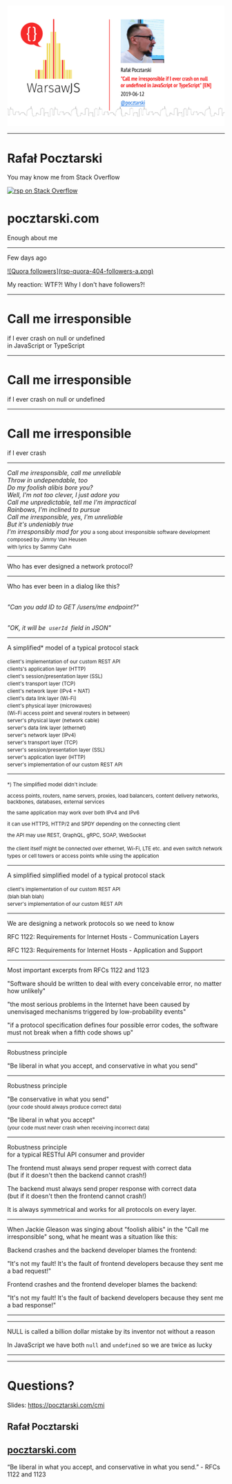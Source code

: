 ![Call me irresponsible if I ever crash on null or undefined in JavaScript or TypeScript](title.png)

---

# Rafał Pocztarski

You may know me from Stack Overflow

[<img alt="rsp on Stack Overflow" src="https://stackexchange.com/users/flair/303952.png" height="116">](https://stackoverflow.com/users/613198/rsp)

# pocztarski.com

Enough about me

---
Few days ago

<a href="https://www.quora.com/profile/Rafa%C5%82-Pocztarski">
![Quora followers](rsp-quora-404-followers-a.png)
</a>

My reaction: WTF?! Why I don't have followers?!

---

# Call me irresponsible

if I ever crash on null or undefined<br>in JavaScript or TypeScript

---

# Call me irresponsible

if I ever crash on null or undefined

---

# Call me irresponsible

if I ever crash

---

<i>
Call me irresponsible, call me unreliable<br>
Throw in undependable, too<br>
Do my foolish alibis bore you?<br>
Well, I'm not too clever, I just adore you<br>
Call me unpredictable, tell me I'm impractical<br>
Rainbows, I'm inclined to pursue<br>
Call me irresponsible, yes, I'm unreliable<br>
But it's undeniably true<br>
I'm irresponsibly mad for you
</i>

<small>
a song about irresponsible software development<br>composed by Jimmy Van Heusen<br>with lyrics by Sammy Cahn
</small>

---

Who has ever designed a network protocol?

---

Who has ever been in a dialog like this?

<br><i>"Can you add ID to GET /users/me endpoint?"</i>

<br><i>"OK, it will be &nbsp;`userId`&nbsp; field in JSON"</i>

---

A simplified* model of a typical protocol stack

<small>
client's implementation of our custom REST API<br>
clients's application layer (HTTP)<br>
client's session/presentation layer (SSL)<br>
client's transport layer (TCP)<br>
client's network layer (IPv4 + NAT)<br>
client's data link layer (Wi-Fi)<br>
client's physical layer (microwaves)<br>
(Wi-Fi access point and several routers in between)<br>
server's physical layer (network cable)<br>
server's data link layer (ethernet)<br>
server's network layer (IPv4)<br>
server's transport layer (TCP)<br>
server's session/presentation layer (SSL)<br>
server's application layer (HTTP)<br>
server's implementation of our custom REST API
</small>

---

<small>
*) The simplified model didn't include:

access points, routers, name servers, proxies, load balancers, content delivery networks, backbones, databases, external services

the same application may work over both IPv4 and IPv6

it can use HTTPS, HTTP/2 and SPDY depending on the connecting client

the API may use REST, GraphQL, gRPC, SOAP, WebSocket

the client itself might be connected over ethernet, Wi-Fi, LTE etc. and even switch network types or cell towers or access points while using the application
</small>

---

A simplified simplified model of a typical protocol stack

<small>
client's implementation of our custom REST API<br>
(blah blah blah)<br>
server's implementation of our custom REST API
</small>

---

We are designing a network protocols so we need to know

RFC 1122: Requirements for Internet Hosts - Communication Layers

RFC 1123: Requirements for Internet Hosts - Application and Support

---

Most important excerpts from RFCs 1122 and 1123

"Software should be written to deal with every conceivable error, no matter how unlikely"

"the most serious problems in the Internet have been caused by unenvisaged mechanisms triggered by low-probability events"

"if a protocol specification defines four possible error codes, the software must not break when a fifth code shows up"

---

Robustness principle

"Be liberal in what you accept, and conservative in what you send"

---

Robustness principle

"Be conservative in what you send"
<br><small>(your code should always produce correct data)</small>

"Be liberal in what you accept"
<br><small>(your code must never crash when receiving incorrect data)</small>

---

Robustness principle
<br>for a typical RESTful API consumer and provider

The frontend must always send proper request with correct data
<br>(but if it doesn't then the backend cannot crash!)

The backend must always send proper response with correct data
<br>(but if it doesn't then the frontend cannot crash!)

It is always symmetrical and works for all protocols on every layer.

---

When Jackie Gleason was singing about "foolish alibis" in the "Call me irresponsible" song, what he meant was a situation like this:

Backend crashes and the backend developer blames the frontend:

"It's not my fault! It's the fault of frontend developers because they sent me a bad request!"

Frontend crashes and the frontend developer blames the backend:

"It's not my fault! It's the fault of backend developers because they sent me a bad response!"

---



---

NULL is called a billion dollar mistake by its inventor not without a reason

In JavaScript we have both `null` and `undefined` so we are twice as lucky

---

---

# Questions?

Slides: https://pocztarski.com/cmi

## Rafał Pocztarski

## [pocztarski.com](https://pocztarski.com)

“Be liberal in what you accept, and conservative in what you send.” - RFCs 1122 and 1123
